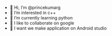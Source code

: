 - 👋 Hi, I’m @princekumarg
- 👀 I’m interested in c++
- 🌱 I’m currently learning python
- 💞️ I like to collaborate on google
- 🤣 I want we make application on Android studio

<!---
princekumarg/princekumarg is a ✨ special ✨ repository because its `README.md` (this file) appears on your GitHub profile.
You can click the Preview link to take a look at your changes.
--->
